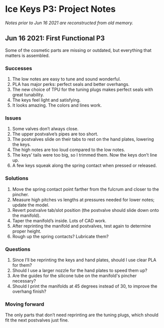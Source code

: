 # Ice Keys P3: Project Notes

*Notes prior to Jun 16 2021 are reconstructed from old memory.*

## Jun 16 2021: First Functional P3

Some of the cosmetic parts are missing or outdated, but everything that matters is assembled.

### Successes

1. The low notes are easy to tune and sound wonderful.
2. PLA has major perks: perfect seals and better overhangs.
3. The new choice of TPU for the tuning plugs makes perfect seals with great tunability.
4. The keys feel light and satisfying.
5. It looks amazing. The colors and lines work.

### Issues

1. Some valves don’t always close.
2. The upper postvalve’s pipes are too short.
3. The postvalves slide on their tabs to rest on the hand plates, lowering the keys.
4. The high notes are too loud compared to the low notes.
5. The keys’ tails were too big, so I trimmed them. Now the keys don’t line up.
6. A few keys squeak along the spring contact when pressed or released.

### Solutions

1. Move the spring contact point farther from the fulcrum and closer to the pincher.
2. Measure high pitches vs lengths at pressures needed for lower notes; update the model.
3. Revert postvalve tab/slot position (the postvalve should slide down onto the manifold).
4. Taper the manifold’s inside. Lots of CAD work.
5. After reprinting the manifold and postvalves, test again to determine proper height.
6. Rough up the spring contacts? Lubricate them?

### Questions

1. Since I’ll be reprinting the keys and hand plates, should I use clear PLA for them?
2. Should I use a larger nozzle for the hand plates to speed them up?
3. Are the guides for the silicone tube on the manifold's pincher necessary?
4. Should I print the manifolds at 45 degrees instead of 30, to improve the overhang finish?

### Moving forward

The only parts that don’t need reprinting are the tuning plugs, which should fit the next postvalves just fine.
